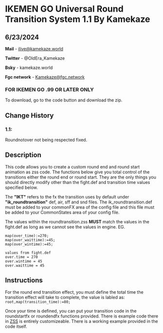 # IKEMEN GO Universal Round Transition System 1.1 By Kamekaze 
## 6/23/2024
**Mail** - ilive@kamekaze.world

**Twitter** - @OldEra_Kamekaze

**Bsky** - kamekaze.world

**Fgc network** - Kamekaze@fgc.network

### FOR IKEMEN GO .99 OR LATER ONLY

To download, go to the code button and download the zip.

## Change History
### 1.1:
Roundnotover not being respected fixed.

## Description
This code allows you to create a custom round end and round start
animation as zss code. The functions below give you total control of the transitions
either the round end or round start. They are the only things you should directly
modify other than the fight.def and transition time values specified below.

The **"IKT"** refers to the fx the transition uses by default under 
**"ik_roundtransition"** def, air, sff and snd files. The ik_roundtransition.def must be added to your
commonFX area of the config file and this file must be added to your CommonStates area of your config file.

The values within the roundtransition.zss **MUST** match the values in the fight.def as long as we cannot see the values in engine. EG.

```
map(over_time):=270;
map(over_waittime):=45;
map(over_wintime):=45;

values from fight.def
over.time = 270 
over.wintime = 45 
over.waittime = 45 
```

## Instructions

For the round end transition effect, you must define the total time the transition effect will take to complete, the value is labled as:
``root,map(transition_time):=80;``

Once your time is defined, you can put your transition code in the roundstartfx or roundendfx functions provided. There is example code there in [ZSS](https://github.com/ikemen-engine/Ikemen-GO/wiki/ZSS) 
is entirely customizeable. There is a working example provided in the code itself.
